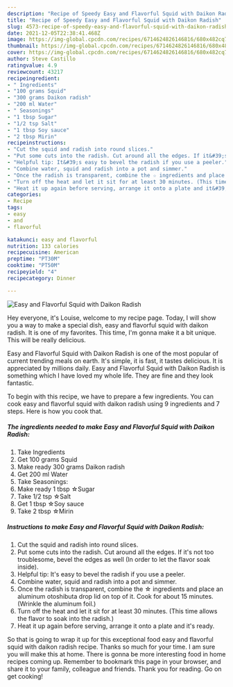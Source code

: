```yaml
---
description: "Recipe of Speedy Easy and Flavorful Squid with Daikon Radish"
title: "Recipe of Speedy Easy and Flavorful Squid with Daikon Radish"
slug: 4573-recipe-of-speedy-easy-and-flavorful-squid-with-daikon-radish
date: 2021-12-05T22:38:41.468Z
image: https://img-global.cpcdn.com/recipes/6714624826146816/680x482cq70/easy-and-flavorful-squid-with-daikon-radish-recipe-main-photo.jpg
thumbnail: https://img-global.cpcdn.com/recipes/6714624826146816/680x482cq70/easy-and-flavorful-squid-with-daikon-radish-recipe-main-photo.jpg
cover: https://img-global.cpcdn.com/recipes/6714624826146816/680x482cq70/easy-and-flavorful-squid-with-daikon-radish-recipe-main-photo.jpg
author: Steve Castillo
ratingvalue: 4.9
reviewcount: 43217
recipeingredient:
- " Ingredients"
- "100 grams Squid"
- "300 grams Daikon radish"
- "200 ml Water"
- " Seasonings"
- "1 tbsp Sugar"
- "1/2 tsp Salt"
- "1 tbsp Soy sauce"
- "2 tbsp Mirin"
recipeinstructions:
- "Cut the squid and radish into round slices."
- "Put some cuts into the radish. Cut around all the edges. If it&#39;s not too troublesome, bevel the edges as well (In order to let the flavor soak inside)."
- "Helpful tip: It&#39;s easy to bevel the radish if you use a peeler."
- "Combine water, squid and radish into a pot and simmer."
- "Once the radish is transparent, combine the ☆ ingredients and place an aluminum otoshibuta drop lid on top of it. Cook for about 15 minutes. (Wrinkle the aluminum foil.)"
- "Turn off the heat and let it sit for at least 30 minutes. (This time allows the flavor to soak into the radish.)"
- "Heat it up again before serving, arrange it onto a plate and it&#39;s ready."
categories:
- Recipe
tags:
- easy
- and
- flavorful

katakunci: easy and flavorful 
nutrition: 133 calories
recipecuisine: American
preptime: "PT30M"
cooktime: "PT50M"
recipeyield: "4"
recipecategory: Dinner

---
```



![Easy and Flavorful Squid with Daikon Radish](https://img-global.cpcdn.com/recipes/6714624826146816/680x482cq70/easy-and-flavorful-squid-with-daikon-radish-recipe-main-photo.jpg)

Hey everyone, it's Louise, welcome to my recipe page. Today, I will show you a way to make a special dish, easy and flavorful squid with daikon radish. It is one of my favorites. This time, I'm gonna make it a bit unique. This will be really delicious.

Easy and Flavorful Squid with Daikon Radish is one of the most popular of current trending meals on earth. It's simple, it is fast, it tastes delicious. It is appreciated by millions daily. Easy and Flavorful Squid with Daikon Radish is something which I have loved my whole life. They are fine and they look fantastic.




To begin with this recipe, we have to prepare a few ingredients. You can cook easy and flavorful squid with daikon radish using 9 ingredients and 7 steps. Here is how you cook that.

<!--inarticleads1-->

##### The ingredients needed to make Easy and Flavorful Squid with Daikon Radish:

1. Take  Ingredients
1. Get 100 grams Squid
1. Make ready 300 grams Daikon radish
1. Get 200 ml Water
1. Take  Seasonings:
1. Make ready 1 tbsp ☆Sugar
1. Take 1/2 tsp ☆Salt
1. Get 1 tbsp ☆Soy sauce
1. Take 2 tbsp ☆Mirin




<!--inarticleads2-->

##### Instructions to make Easy and Flavorful Squid with Daikon Radish:

1. Cut the squid and radish into round slices.
1. Put some cuts into the radish. Cut around all the edges. If it&#39;s not too troublesome, bevel the edges as well (In order to let the flavor soak inside).
1. Helpful tip: It&#39;s easy to bevel the radish if you use a peeler.
1. Combine water, squid and radish into a pot and simmer.
1. Once the radish is transparent, combine the ☆ ingredients and place an aluminum otoshibuta drop lid on top of it. Cook for about 15 minutes. (Wrinkle the aluminum foil.)
1. Turn off the heat and let it sit for at least 30 minutes. (This time allows the flavor to soak into the radish.)
1. Heat it up again before serving, arrange it onto a plate and it&#39;s ready.




So that is going to wrap it up for this exceptional food easy and flavorful squid with daikon radish recipe. Thanks so much for your time. I am sure you will make this at home. There is gonna be more interesting food in home recipes coming up. Remember to bookmark this page in your browser, and share it to your family, colleague and friends. Thank you for reading. Go on get cooking!
